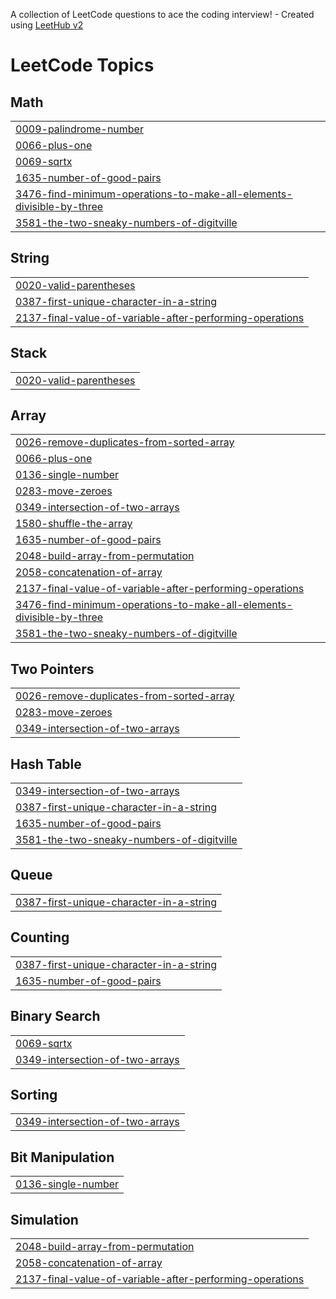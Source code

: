 A collection of LeetCode questions to ace the coding interview! - Created using [LeetHub v2](https://github.com/arunbhardwaj/LeetHub-2.0)
<!---LeetCode Topics Start-->
# LeetCode Topics
## Math
|  |
| ------- |
| [0009-palindrome-number](https://github.com/fasluolassery/leet-code/tree/master/0009-palindrome-number) |
| [0066-plus-one](https://github.com/fasluolassery/leet-code/tree/master/0066-plus-one) |
| [0069-sqrtx](https://github.com/fasluolassery/leet-code/tree/master/0069-sqrtx) |
| [1635-number-of-good-pairs](https://github.com/fasluolassery/leet-code/tree/master/1635-number-of-good-pairs) |
| [3476-find-minimum-operations-to-make-all-elements-divisible-by-three](https://github.com/fasluolassery/leet-code/tree/master/3476-find-minimum-operations-to-make-all-elements-divisible-by-three) |
| [3581-the-two-sneaky-numbers-of-digitville](https://github.com/fasluolassery/leet-code/tree/master/3581-the-two-sneaky-numbers-of-digitville) |
## String
|  |
| ------- |
| [0020-valid-parentheses](https://github.com/fasluolassery/leet-code/tree/master/0020-valid-parentheses) |
| [0387-first-unique-character-in-a-string](https://github.com/fasluolassery/leet-code/tree/master/0387-first-unique-character-in-a-string) |
| [2137-final-value-of-variable-after-performing-operations](https://github.com/fasluolassery/leet-code/tree/master/2137-final-value-of-variable-after-performing-operations) |
## Stack
|  |
| ------- |
| [0020-valid-parentheses](https://github.com/fasluolassery/leet-code/tree/master/0020-valid-parentheses) |
## Array
|  |
| ------- |
| [0026-remove-duplicates-from-sorted-array](https://github.com/fasluolassery/leet-code/tree/master/0026-remove-duplicates-from-sorted-array) |
| [0066-plus-one](https://github.com/fasluolassery/leet-code/tree/master/0066-plus-one) |
| [0136-single-number](https://github.com/fasluolassery/leet-code/tree/master/0136-single-number) |
| [0283-move-zeroes](https://github.com/fasluolassery/leet-code/tree/master/0283-move-zeroes) |
| [0349-intersection-of-two-arrays](https://github.com/fasluolassery/leet-code/tree/master/0349-intersection-of-two-arrays) |
| [1580-shuffle-the-array](https://github.com/fasluolassery/leet-code/tree/master/1580-shuffle-the-array) |
| [1635-number-of-good-pairs](https://github.com/fasluolassery/leet-code/tree/master/1635-number-of-good-pairs) |
| [2048-build-array-from-permutation](https://github.com/fasluolassery/leet-code/tree/master/2048-build-array-from-permutation) |
| [2058-concatenation-of-array](https://github.com/fasluolassery/leet-code/tree/master/2058-concatenation-of-array) |
| [2137-final-value-of-variable-after-performing-operations](https://github.com/fasluolassery/leet-code/tree/master/2137-final-value-of-variable-after-performing-operations) |
| [3476-find-minimum-operations-to-make-all-elements-divisible-by-three](https://github.com/fasluolassery/leet-code/tree/master/3476-find-minimum-operations-to-make-all-elements-divisible-by-three) |
| [3581-the-two-sneaky-numbers-of-digitville](https://github.com/fasluolassery/leet-code/tree/master/3581-the-two-sneaky-numbers-of-digitville) |
## Two Pointers
|  |
| ------- |
| [0026-remove-duplicates-from-sorted-array](https://github.com/fasluolassery/leet-code/tree/master/0026-remove-duplicates-from-sorted-array) |
| [0283-move-zeroes](https://github.com/fasluolassery/leet-code/tree/master/0283-move-zeroes) |
| [0349-intersection-of-two-arrays](https://github.com/fasluolassery/leet-code/tree/master/0349-intersection-of-two-arrays) |
## Hash Table
|  |
| ------- |
| [0349-intersection-of-two-arrays](https://github.com/fasluolassery/leet-code/tree/master/0349-intersection-of-two-arrays) |
| [0387-first-unique-character-in-a-string](https://github.com/fasluolassery/leet-code/tree/master/0387-first-unique-character-in-a-string) |
| [1635-number-of-good-pairs](https://github.com/fasluolassery/leet-code/tree/master/1635-number-of-good-pairs) |
| [3581-the-two-sneaky-numbers-of-digitville](https://github.com/fasluolassery/leet-code/tree/master/3581-the-two-sneaky-numbers-of-digitville) |
## Queue
|  |
| ------- |
| [0387-first-unique-character-in-a-string](https://github.com/fasluolassery/leet-code/tree/master/0387-first-unique-character-in-a-string) |
## Counting
|  |
| ------- |
| [0387-first-unique-character-in-a-string](https://github.com/fasluolassery/leet-code/tree/master/0387-first-unique-character-in-a-string) |
| [1635-number-of-good-pairs](https://github.com/fasluolassery/leet-code/tree/master/1635-number-of-good-pairs) |
## Binary Search
|  |
| ------- |
| [0069-sqrtx](https://github.com/fasluolassery/leet-code/tree/master/0069-sqrtx) |
| [0349-intersection-of-two-arrays](https://github.com/fasluolassery/leet-code/tree/master/0349-intersection-of-two-arrays) |
## Sorting
|  |
| ------- |
| [0349-intersection-of-two-arrays](https://github.com/fasluolassery/leet-code/tree/master/0349-intersection-of-two-arrays) |
## Bit Manipulation
|  |
| ------- |
| [0136-single-number](https://github.com/fasluolassery/leet-code/tree/master/0136-single-number) |
## Simulation
|  |
| ------- |
| [2048-build-array-from-permutation](https://github.com/fasluolassery/leet-code/tree/master/2048-build-array-from-permutation) |
| [2058-concatenation-of-array](https://github.com/fasluolassery/leet-code/tree/master/2058-concatenation-of-array) |
| [2137-final-value-of-variable-after-performing-operations](https://github.com/fasluolassery/leet-code/tree/master/2137-final-value-of-variable-after-performing-operations) |
<!---LeetCode Topics End-->